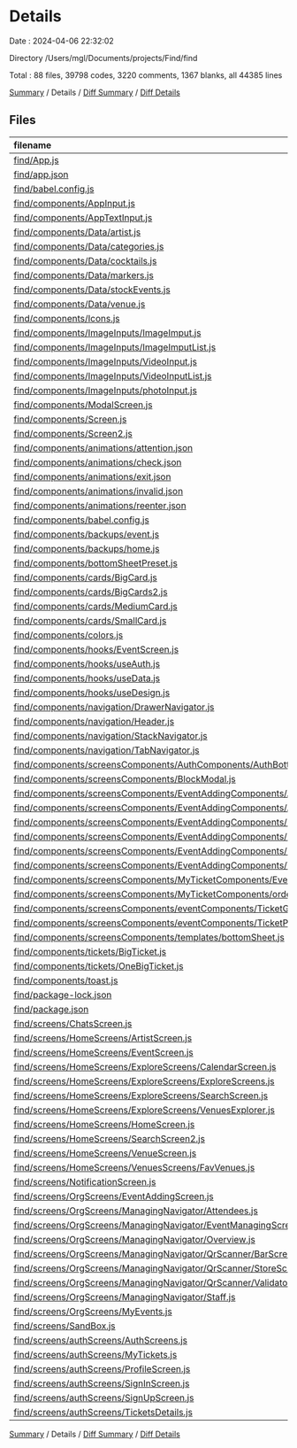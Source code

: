 # Details

Date : 2024-04-06 22:32:02

Directory /Users/mgl/Documents/projects/Find/find

Total : 88 files,  39798 codes, 3220 comments, 1367 blanks, all 44385 lines

[Summary](results.md) / Details / [Diff Summary](diff.md) / [Diff Details](diff-details.md)

## Files
| filename | language | code | comment | blank | total |
| :--- | :--- | ---: | ---: | ---: | ---: |
| [find/App.js](/find/App.js) | JavaScript | 56 | 6 | 5 | 67 |
| [find/app.json](/find/app.json) | JSON | 36 | 0 | 1 | 37 |
| [find/babel.config.js](/find/babel.config.js) | JavaScript | 6 | 0 | 2 | 8 |
| [find/components/AppInput.js](/find/components/AppInput.js) | JavaScript | 49 | 0 | 5 | 54 |
| [find/components/AppTextInput.js](/find/components/AppTextInput.js) | JavaScript | 116 | 3 | 5 | 124 |
| [find/components/Data/artist.js](/find/components/Data/artist.js) | JavaScript | 94 | 0 | 2 | 96 |
| [find/components/Data/categories.js](/find/components/Data/categories.js) | JavaScript | 34 | 4 | 3 | 41 |
| [find/components/Data/cocktails.js](/find/components/Data/cocktails.js) | JavaScript | 62 | 0 | 2 | 64 |
| [find/components/Data/markers.js](/find/components/Data/markers.js) | JavaScript | 19 | 0 | 2 | 21 |
| [find/components/Data/stockEvents.js](/find/components/Data/stockEvents.js) | JavaScript | 870 | 2 | 14 | 886 |
| [find/components/Data/venue.js](/find/components/Data/venue.js) | JavaScript | 43 | 0 | 1 | 44 |
| [find/components/Icons.js](/find/components/Icons.js) | JavaScript | 57 | 0 | 1 | 58 |
| [find/components/ImageInputs/ImageImput.js](/find/components/ImageInputs/ImageImput.js) | JavaScript | 115 | 27 | 16 | 158 |
| [find/components/ImageInputs/ImageImputList.js](/find/components/ImageInputs/ImageImputList.js) | JavaScript | 52 | 5 | 5 | 62 |
| [find/components/ImageInputs/VideoInput.js](/find/components/ImageInputs/VideoInput.js) | JavaScript | 142 | 31 | 18 | 191 |
| [find/components/ImageInputs/VideoInputList.js](/find/components/ImageInputs/VideoInputList.js) | JavaScript | 35 | 1 | 4 | 40 |
| [find/components/ImageInputs/photoInput.js](/find/components/ImageInputs/photoInput.js) | JavaScript | 57 | 14 | 9 | 80 |
| [find/components/ModalScreen.js](/find/components/ModalScreen.js) | JavaScript | 27 | 1 | 6 | 34 |
| [find/components/Screen.js](/find/components/Screen.js) | JavaScript | 32 | 3 | 9 | 44 |
| [find/components/Screen2.js](/find/components/Screen2.js) | JavaScript | 28 | 1 | 5 | 34 |
| [find/components/animations/attention.json](/find/components/animations/attention.json) | JSON | 1 | 0 | 0 | 1 |
| [find/components/animations/check.json](/find/components/animations/check.json) | JSON | 1 | 0 | 0 | 1 |
| [find/components/animations/exit.json](/find/components/animations/exit.json) | JSON | 1 | 0 | 0 | 1 |
| [find/components/animations/invalid.json](/find/components/animations/invalid.json) | JSON | 1 | 0 | 0 | 1 |
| [find/components/animations/reenter.json](/find/components/animations/reenter.json) | JSON | 1 | 0 | 0 | 1 |
| [find/components/babel.config.js](/find/components/babel.config.js) | JavaScript | 9 | 0 | 0 | 9 |
| [find/components/backups/event.js](/find/components/backups/event.js) | JavaScript | 1,078 | 191 | 47 | 1,316 |
| [find/components/backups/home.js](/find/components/backups/home.js) | JavaScript | 303 | 57 | 12 | 372 |
| [find/components/bottomSheetPreset.js](/find/components/bottomSheetPreset.js) | JavaScript | 23 | 0 | 1 | 24 |
| [find/components/cards/BigCard.js](/find/components/cards/BigCard.js) | JavaScript | 128 | 8 | 10 | 146 |
| [find/components/cards/BigCards2.js](/find/components/cards/BigCards2.js) | JavaScript | 95 | 18 | 10 | 123 |
| [find/components/cards/MediumCard.js](/find/components/cards/MediumCard.js) | JavaScript | 75 | 20 | 16 | 111 |
| [find/components/cards/SmallCard.js](/find/components/cards/SmallCard.js) | JavaScript | 105 | 12 | 11 | 128 |
| [find/components/colors.js](/find/components/colors.js) | JavaScript | 26 | 17 | 7 | 50 |
| [find/components/hooks/EventScreen.js](/find/components/hooks/EventScreen.js) | JavaScript | 1,080 | 199 | 44 | 1,323 |
| [find/components/hooks/useAuth.js](/find/components/hooks/useAuth.js) | JavaScript | 127 | 7 | 24 | 158 |
| [find/components/hooks/useData.js](/find/components/hooks/useData.js) | JavaScript | 113 | 10 | 16 | 139 |
| [find/components/hooks/useDesign.js](/find/components/hooks/useDesign.js) | JavaScript | 57 | 5 | 10 | 72 |
| [find/components/navigation/DrawerNavigator.js](/find/components/navigation/DrawerNavigator.js) | JavaScript | 288 | 16 | 12 | 316 |
| [find/components/navigation/Header.js](/find/components/navigation/Header.js) | JavaScript | 81 | 10 | 6 | 97 |
| [find/components/navigation/StackNavigator.js](/find/components/navigation/StackNavigator.js) | JavaScript | 384 | 56 | 13 | 453 |
| [find/components/navigation/TabNavigator.js](/find/components/navigation/TabNavigator.js) | JavaScript | 78 | 5 | 6 | 89 |
| [find/components/screensComponents/AuthComponents/AuthBottomSheet.js](/find/components/screensComponents/AuthComponents/AuthBottomSheet.js) | JavaScript | 119 | 8 | 8 | 135 |
| [find/components/screensComponents/BlockModal.js](/find/components/screensComponents/BlockModal.js) | JavaScript | 12 | 1 | 3 | 16 |
| [find/components/screensComponents/EventAddingComponents/AddEventStore.js](/find/components/screensComponents/EventAddingComponents/AddEventStore.js) | JavaScript | 506 | 37 | 27 | 570 |
| [find/components/screensComponents/EventAddingComponents/AddTicketsSheet.js](/find/components/screensComponents/EventAddingComponents/AddTicketsSheet.js) | JavaScript | 348 | 62 | 26 | 436 |
| [find/components/screensComponents/EventAddingComponents/EditTicketsSheet.js](/find/components/screensComponents/EventAddingComponents/EditTicketsSheet.js) | JavaScript | 309 | 70 | 22 | 401 |
| [find/components/screensComponents/EventAddingComponents/UserManagerSheet.js](/find/components/screensComponents/EventAddingComponents/UserManagerSheet.js) | JavaScript | 393 | 51 | 25 | 469 |
| [find/components/screensComponents/EventAddingComponents/UserSelectorSheet.js](/find/components/screensComponents/EventAddingComponents/UserSelectorSheet.js) | JavaScript | 392 | 50 | 29 | 471 |
| [find/components/screensComponents/EventAddingComponents/VenueSelectorSheet.js](/find/components/screensComponents/EventAddingComponents/VenueSelectorSheet.js) | JavaScript | 703 | 65 | 26 | 794 |
| [find/components/screensComponents/MyTicketComponents/EventStoreSheet.js](/find/components/screensComponents/MyTicketComponents/EventStoreSheet.js) | JavaScript | 985 | 101 | 47 | 1,133 |
| [find/components/screensComponents/MyTicketComponents/orderSheet.js](/find/components/screensComponents/MyTicketComponents/orderSheet.js) | JavaScript | 320 | 34 | 17 | 371 |
| [find/components/screensComponents/eventComponents/TicketGiftSheet.js](/find/components/screensComponents/eventComponents/TicketGiftSheet.js) | JavaScript | 429 | 27 | 15 | 471 |
| [find/components/screensComponents/eventComponents/TicketPurchaseSheet.js](/find/components/screensComponents/eventComponents/TicketPurchaseSheet.js) | JavaScript | 923 | 57 | 41 | 1,021 |
| [find/components/screensComponents/templates/bottomSheet.js](/find/components/screensComponents/templates/bottomSheet.js) | JavaScript | 181 | 16 | 14 | 211 |
| [find/components/tickets/BigTicket.js](/find/components/tickets/BigTicket.js) | JavaScript | 192 | 247 | 17 | 456 |
| [find/components/tickets/OneBigTicket.js](/find/components/tickets/OneBigTicket.js) | JavaScript | 185 | 25 | 8 | 218 |
| [find/components/toast.js](/find/components/toast.js) | JavaScript | 19 | 0 | 3 | 22 |
| [find/package-lock.json](/find/package-lock.json) | JSON | 15,925 | 0 | 1 | 15,926 |
| [find/package.json](/find/package.json) | JSON | 65 | 0 | 1 | 66 |
| [find/screens/ChatsScreen.js](/find/screens/ChatsScreen.js) | JavaScript | 11 | 0 | 8 | 19 |
| [find/screens/HomeScreens/ArtistScreen.js](/find/screens/HomeScreens/ArtistScreen.js) | JavaScript | 405 | 69 | 13 | 487 |
| [find/screens/HomeScreens/EventScreen.js](/find/screens/HomeScreens/EventScreen.js) | JavaScript | 1,081 | 199 | 48 | 1,328 |
| [find/screens/HomeScreens/ExploreScreens/CalendarScreen.js](/find/screens/HomeScreens/ExploreScreens/CalendarScreen.js) | JavaScript | 228 | 39 | 18 | 285 |
| [find/screens/HomeScreens/ExploreScreens/ExploreScreens.js](/find/screens/HomeScreens/ExploreScreens/ExploreScreens.js) | JavaScript | 245 | 14 | 13 | 272 |
| [find/screens/HomeScreens/ExploreScreens/SearchScreen.js](/find/screens/HomeScreens/ExploreScreens/SearchScreen.js) | JavaScript | 297 | 71 | 13 | 381 |
| [find/screens/HomeScreens/ExploreScreens/VenuesExplorer.js](/find/screens/HomeScreens/ExploreScreens/VenuesExplorer.js) | JavaScript | 503 | 56 | 22 | 581 |
| [find/screens/HomeScreens/HomeScreen.js](/find/screens/HomeScreens/HomeScreen.js) | JavaScript | 301 | 57 | 13 | 371 |
| [find/screens/HomeScreens/SearchScreen2.js](/find/screens/HomeScreens/SearchScreen2.js) | JavaScript | 605 | 94 | 29 | 728 |
| [find/screens/HomeScreens/VenueScreen.js](/find/screens/HomeScreens/VenueScreen.js) | JavaScript | 513 | 37 | 20 | 570 |
| [find/screens/HomeScreens/VenuesScreens/FavVenues.js](/find/screens/HomeScreens/VenuesScreens/FavVenues.js) | JavaScript | 10 | 0 | 2 | 12 |
| [find/screens/NotificationScreen.js](/find/screens/NotificationScreen.js) | JavaScript | 12 | 0 | 7 | 19 |
| [find/screens/OrgScreens/EventAddingScreen.js](/find/screens/OrgScreens/EventAddingScreen.js) | JavaScript | 1,636 | 193 | 99 | 1,928 |
| [find/screens/OrgScreens/ManagingNavigator/Attendees.js](/find/screens/OrgScreens/ManagingNavigator/Attendees.js) | JavaScript | 186 | 23 | 11 | 220 |
| [find/screens/OrgScreens/ManagingNavigator/EventManagingScreen.js](/find/screens/OrgScreens/ManagingNavigator/EventManagingScreen.js) | JavaScript | 625 | 72 | 38 | 735 |
| [find/screens/OrgScreens/ManagingNavigator/Overview.js](/find/screens/OrgScreens/ManagingNavigator/Overview.js) | JavaScript | 301 | 146 | 22 | 469 |
| [find/screens/OrgScreens/ManagingNavigator/QrScanner/BarScreen.js](/find/screens/OrgScreens/ManagingNavigator/QrScanner/BarScreen.js) | JavaScript | 459 | 54 | 35 | 548 |
| [find/screens/OrgScreens/ManagingNavigator/QrScanner/StoreScreen.js](/find/screens/OrgScreens/ManagingNavigator/QrScanner/StoreScreen.js) | JavaScript | 930 | 154 | 53 | 1,137 |
| [find/screens/OrgScreens/ManagingNavigator/QrScanner/ValidatorScreen.js](/find/screens/OrgScreens/ManagingNavigator/QrScanner/ValidatorScreen.js) | JavaScript | 590 | 57 | 28 | 675 |
| [find/screens/OrgScreens/ManagingNavigator/Staff.js](/find/screens/OrgScreens/ManagingNavigator/Staff.js) | JavaScript | 527 | 32 | 31 | 590 |
| [find/screens/OrgScreens/MyEvents.js](/find/screens/OrgScreens/MyEvents.js) | JavaScript | 130 | 8 | 19 | 157 |
| [find/screens/SandBox.js](/find/screens/SandBox.js) | JavaScript | 181 | 81 | 14 | 276 |
| [find/screens/authScreens/AuthScreens.js](/find/screens/authScreens/AuthScreens.js) | JavaScript | 56 | 5 | 11 | 72 |
| [find/screens/authScreens/MyTickets.js](/find/screens/authScreens/MyTickets.js) | JavaScript | 128 | 8 | 16 | 152 |
| [find/screens/authScreens/ProfileScreen.js](/find/screens/authScreens/ProfileScreen.js) | JavaScript | 865 | 105 | 36 | 1,006 |
| [find/screens/authScreens/SignInScreen.js](/find/screens/authScreens/SignInScreen.js) | JavaScript | 247 | 10 | 11 | 268 |
| [find/screens/authScreens/SignUpScreen.js](/find/screens/authScreens/SignUpScreen.js) | JavaScript | 216 | 9 | 16 | 241 |
| [find/screens/authScreens/TicketsDetails.js](/find/screens/authScreens/TicketsDetails.js) | JavaScript | 519 | 47 | 31 | 597 |

[Summary](results.md) / Details / [Diff Summary](diff.md) / [Diff Details](diff-details.md)